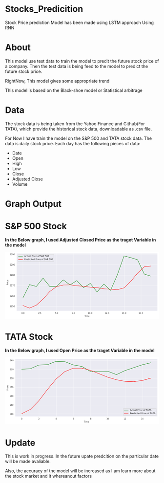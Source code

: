 # Stocks_Predicition
Stock Price prediction Model has been made using LSTM approach Using RNN

# About
 This model use test data to train the model to predit the future stock price of a company. Then the test data is being feed to the model to predict 
 the future stock price.
 
 RightNow, This model gives some appropriate trend 
 
 This model is based on the Black-shoe model or Statistical arbitrage
 # Data
 The stock data is being taken from the Yahoo Finance and Github(For TATA), which provide the historical stock data, downloadable as .csv file.
 
 For Now I have train the model on the S&P 500 and TATA stock data. The data is daily stock price. Each day has the following pieces of data:
 
 - Date
 - Open
 - High
 - Low
 - Close
 - Adjusted Close
 - Volume
 
 # Graph Output
 
  # S&P 500 Stock
  
 **In the Below graph, I used Adjusted Closed Price as the traget Variable in the model**
 
 <img src="Output Graph.png">
 
  # TATA Stock
   
 **In the Below graph, I used Open Price as the traget Variable in the model**
 
 <img src="TATA(Open Parameter )Garph.png">
 
# Update

This is work in progress. In the future upate predcition on the particular date will be made avaliable.

Also, the accuracy of the model will be increased as I am learn more about the stock market and it whereanout factors

 
 
 
 
